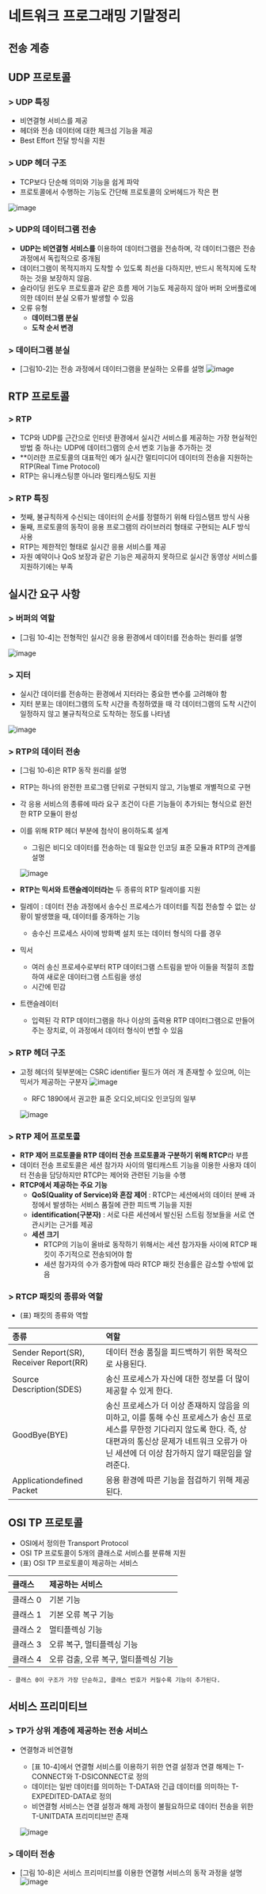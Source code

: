 # 네트워크 프로그래밍 기말정리
## 전송 계층
## UDP 프로토콜
### > UDP 특징
- 비연결형 서비스를 제공
- 헤더와 전송 데이터에 대한 체크섬 기능을 제공
- Best Effort 전달 방식을 지원
### > UDP 헤더 구조
- TCP보다 단순해 의미와 기능을 쉽게 파악
- 프로토콜에서 수행하는 기능도 간단해 프로토콜의 오버헤드가 작은 편

![image](https://user-images.githubusercontent.com/85292541/206690840-60651efa-2ca0-40fc-878c-d44a29c45e20.png)

### > UDP의 데이터그램 전송
- **UDP는 비연결형 서비스를** 이용하여 데이터그램을 전송하며, 각 데이터그램은 전송 과정에서 독립적으로 중개됨
- 데이터그램이 목적지까지 도착할 수 있도록 최선을 다하지만, 반드시 목적지에 도착하는 것을 보장하지 않음.
- 슬라이딩 윈도우 프로토콜과 같은 흐름 제어 기능도 제공하지 않아 버퍼 오버플로에 의한 데이터 분실 오류가 발생할 수 있음
- 오류 유형
  - **데이터그램 분실**
  - **도착 순서 변경**
### > 데이터그램 분실
- [그림10-2]는 전송 과정에서 데이터그램을 분실하는 오류를 설명
![image](https://user-images.githubusercontent.com/85292541/206692416-9f5b006d-28aa-443d-9de4-49f8774a6409.png)

## RTP 프로토콜
### > RTP
- TCP와 UDP를 근간으로 인터넷 환경에서 실시간 서비스를 제공하는 가장 현실적인 방법 중 하나는 UDP에 데이터그램의 순서 번호 기능을 추가하는 것
- **이러한 프로토콜의 대표적인 예가 실시간 멀티미디어 데이터의 전송을 지원하는 RTP(Real Time Protocol)
- RTP는 유니캐스팅뿐 아니라 멀티캐스팅도 지원

### > RTP 특징
- 첫째, 불규칙하게 수신되는 데이터의 순서를 정렬하기 위해 타임스탬프 방식 사용
- 둘째, 프로토콜의 동작이 응용 프로그램의 라이브러리 형태로 구현되는 ALF 방식 사용
- RTP는 제한적인 형태로 실시간 응용 서비스를 제공
- 자원 예약이나 QoS 보장과 같은 기능은 제공하지 못하므로 실시간 동영상 서비스를 지원하기에는 부족

## 실시간 요구 사항
### > 버퍼의 역할
- [그림 10-4]는 전형적인 실시간 응용 환경에서 데이터를 전송하는 원리를 설명

![image](https://user-images.githubusercontent.com/85292541/206694891-2cf25a82-c790-40d2-88c2-8b1a9c3e8014.png)

### > 지터
- 실시간 데이터를 전송하는 환경에서 지터라는 중요한 변수를 고려해야 함
- 지터 분포는 데이터그램의 도착 시간을 측정하였을 때 각 데이터그램의 도착 시간이 일정하지 않고 불규칙적으로 도착하는 정도를 나타냄

![image](https://user-images.githubusercontent.com/85292541/206695516-901f7263-223e-4f74-8b75-c62e9f9f3e5d.png)

### > RTP의 데이터 전송
- [그림 10-6]은 RTP 동작 원리를 설명
- RTP는 하나의 완전한 프로그램 단위로 구현되지 않고, 기능별로 개별적으로 구현
- 각 응용 서비스의 종류에 따라 요구 조건이 다른 기능들이 추가되는 형식으로 완전한 RTP 모듈이 완성
- 이를 위해 RTP 헤더 부분에 첨삭이 용이하도록 설계
  - 그림은 비디오 데이터를 전송하는 데 필요한 인코딩 표준 모듈과 RTP의 관계를 설명
  
  ![image](https://user-images.githubusercontent.com/85292541/206696399-36afaaba-edc9-4001-9f9b-f8b0d284a250.png)
- **RTP는 믹서와 트랜슬레이터라는** 두 종류의 RTP 릴레이를 지원
- 릴레이 : 데이터 전송 과정에서 송수신 프로세스가 데이터를 직접 전송할 수 없는 상황이 발생했을 때, 데이터를 중개하는 기능
  - 송수신 프로세스 사이에 방화벽 설치 또는 데이터 형식의 다를 경우
- 믹서
  - 여러 송신 프로세수로부터 RTP 데이터그램 스트림을 받아 이들을 적절히 조합하여 새로운 데이터그램 스트림을 생성
  - 시간에 민감
- 트랜슬레이터
  - 입력된 각 RTP 데이터그램을 하나 이상의 출력용 RTP 데이터그램으로 만들어주는 장치로, 이 과정에서 데이터 형식이 변할 수 있음

### > RTP 헤더 구조
- 고정 헤더의 뒷부분에는 CSRC identifier 필드가 여러 개 존재할 수 있으며, 이는 믹서가 제공하는 구분자
 ![image](https://user-images.githubusercontent.com/85292541/206706007-2f88bef3-207c-4fe1-bfcf-40cbabcd1c6a.png)
  - RFC 1890에서 권고한 표준 오디오,비디오 인코딩의 일부
  
  ![image](https://user-images.githubusercontent.com/85292541/206706623-c9b19ef7-b007-4637-9979-57dc91d34dd5.png)
### > RTP 제어 프로토콜
- **RTP 제어 프로토콜을 RTP 데이터 전송 프로토콜과 구분하기 위해 RTCP**라 부름
- 데이터 전송 프로토콜은 세션 참가자 사이의 멀티캐스트 기능을 이용한 사용자 데이터 전송을 담당하지만 RTCP는 제어와 관련된 기능을 수행
- **RTCP에서 제공하는 주요 기능**
  - **QoS(Quality of Service)와 혼잡 제어** : RTCP는 세션에서의 데이터 분배 과정에서 발생하는 서비스 품질에 관한 피드백 기능을 지원
  - **identification(구분자)** : 서로 다른 세션에서 발신된 스트림 정보들을 서로 연관시키는 근거를 제공
  - **세션 크기**
    - RTCP의 기능이 올바로 동작하기 위해서는 세션 참가자들 사이에 RTCP 패킷이 주기적으로 전송되어야 함
    - 세션 참가자의 수가 증가함에 따라 RTCP 패킷 전송률은 감소할 수밖에 없음
### > RTCP 패킷의 종류와 역할
- (표) 패킷의 종류와 역할

|종류|역할|
|:--|:--|
|Sender Report(SR), Receiver Report(RR)|데이터 전송 품질을 피드백하기 위한 목적으로 사용된다.|
|Source Description(SDES)|송신 프로세스가 자신에 대한 정보를 더 많이 제공할 수 있게 한다.|
|GoodBye(BYE)|송신 프로세스가 더 이상 존재하지 않음을 의미하고, 이를 통해 수신 프로세스가 송신 프로세스를 무한정 기다리지 않도록 한다. 즉, 상대편과의 통신상 문제가 네트워크 오류가 아닌 세션에 더 이상 참가하지 않기 때문임을 알려준다.|
|Applicationdefined Packet|응용 환경에 따른 기능을 점검하기 위해 제공된다.|

## OSI TP 프로토콜
- OSI에서 정의한 Transport Protocol
- OSI TP 프로토콜이 5개의 클래스로 서비스를 분류해 지원
- (표) OSI TP 프로토콜이 제공하는 서비스

|클래스|제공하는 서비스|
|:--|:--|
|클래스 0|기본 기능|
|클래스 1|기본 오류 복구 기능|
|클래스 2|멀티플렉싱 기능|
|클래스 3|오류 복구, 멀티플렉싱 기능|
|클래스 4|오류 검출, 오류 복구, 멀티플렉싱 기능|
    - 클래스 0이 구조가 가장 단순하고, 클래스 번호가 커질수록 기능이 추가된다.

## 서비스 프리미티브
### > **TP가 상위 계층에 제공하는 전송 서비스**
  - 연결형과 비연결형
    - [표 10-4]에서 연결형 서비스를 이용하기 위한 연결 설정과 연결 해제는 T-CONNECT와 T-DSICONNECT로 정의
    - 데이터는 일반 데이터를 의미하는 T-DATA와 긴급 데이터를 의미하는 T-EXPEDITED-DATA로 정의
    - 비연결형 서비스는 연결 설정과 해제 과정이 불필요하므로 데이터 전송을 위한 T-UNITDATA 프리미티브만 존재
    
    ![image](https://user-images.githubusercontent.com/85292541/206711040-0c263da1-2a5c-4913-a19f-12cbf77852e2.png)
### > 데이터 전송
- [그림 10-8]은 서비스 프리미티브를 이용한 연결형 서비스의 동작 과정을 설명
![image](https://user-images.githubusercontent.com/85292541/206712160-e8c258bd-30a2-4f02-8821-f2946c47ea20.png)
